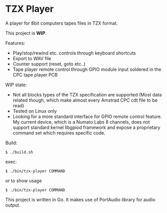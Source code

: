 TZX Player
==========

A player for 8bit computers tapes files in TZX format.

This project is **WIP**. 

Features:

- Play/stop/rewind etc. controls through keyboard shortcuts
- Export to WAV file
- Counter support (reset, goto etc..)
- Tape player remote control through GPIO module input soldered in the CPC tape player PCB

WIP state:

- Not all blocks types of the TZX specification are supported
  (Most data related though, which make almost every Amstrad CPC cdt file to be read)
- Tested on Linux only
- Looking for a more standard interface for GPIO remote control feature. My current device, which is a 
  Numato Labs 8 channels, does not support standard kernel libgpiod framework and expose a proprietary 
  command set which requires specific code.

Build: 

    $ ./build.sh

exec: 

    $ ./bin/tzx-player COMMAND
 
or to show usage 

    $ ./bin/tzx-player COMMAND

This project is written in Go. It makes use of PortAudio library for audio output.